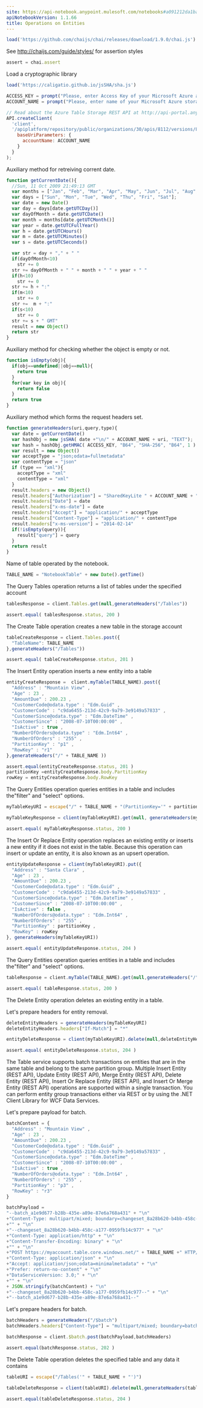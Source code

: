 ```yaml
---
site: https://api-notebook.anypoint.mulesoft.com/notebooks#a091212da1baa5e408cf
apiNotebookVersion: 1.1.66
title: Operations on Entities
---
```


```javascript
load('https://github.com/chaijs/chai/releases/download/1.9.0/chai.js')
```

See http://chaijs.com/guide/styles/ for assertion styles

```javascript
assert = chai.assert
```

Load a cryptographic library

```javascript
load('https://caligatio.github.io/jsSHA/sha.js')
```

```javascript
ACCESS_KEY = prompt("Please, enter Access Key of your Microsoft Azure account.")
ACCOUNT_NAME = prompt("Please, enter name of your Microsoft Azure storage.")
```

```javascript
// Read about the Azure Table Storage REST API at http://api-portal.anypoint.mulesoft.com/onpositive/api/azure-table-storage-rest-api
API.createClient(
  'client',
  '/apiplatform/repository/public/organizations/30/apis/8112/versions/8308/definition', {
    baseUriParameters: {
      accountName: ACCOUNT_NAME
    }
  }
);
```

Auxiliary method for retreiving corrent date.

```javascript
function getCurrentDate(){
  //Sun, 11 Oct 2009 21:49:13 GMT
  var months = ["Jan", "Feb", "Mar", "Apr", "May", "Jun", "Jul", "Aug", "Sep", "Oct", "Nov", "Dec"];
  var days = ["Sun", "Mon", "Tue", "Wed", "Thu", "Fri", "Sat"];
  var date = new Date()
  var day = days[date.getUTCDay()]
  var dayOfMonth = date.getUTCDate()
  var month = months[date.getUTCMonth()]
  var year = date.getUTCFullYear()
  var h = date.getUTCHours()
  var m = date.getUTCMinutes()
  var s = date.getUTCSeconds()

  var str = day + "," + " " 
  if(dayOfMonth<10)
    str += 0
  str += dayOfMonth + " " + month + " " + year + " "
  if(h<10)
    str += 0
  str += h + ":"
  if(m<10)
    str += 0
  str +=  m + ":"
  if(s<10)
    str += 0
  str += s + " GMT"
  result = new Object()  
  return str
}
```

Auxiliary method for checking whether the object is empty or not.

```javascript
function isEmpty(obj){
  if(obj==undefined||obj==null){
    return true
  }
  for(var key in obj){
    return false
  }
  return true
}
```

Auxiliary method which forms the request headers set.

```javascript
function generateHeaders(uri,query,type){
  var date = getCurrentDate()
  var hashObj = new jsSHA( date +"\n/" + ACCOUNT_NAME + uri, "TEXT");
  var hash = hashObj.getHMAC( ACCESS_KEY, "B64", "SHA-256", "B64", 1 )
  var result = new Object()
  var acceptType = "json;odata=fullmetadata"
  var contentType = "json"
  if (type == "xml"){
    acceptType = "xml"
    contentType = "xml"
  }
  result.headers = new Object()
  result.headers["Authorization"] = "SharedKeyLite " + ACCOUNT_NAME + ":" + hash
  result.headers["Date"] = date
  result.headers["x-ms-date"] = date
  result.headers["Accept"] = "application/" + acceptType
  result.headers["Content-Type"] = "application/" + contentType
  result.headers["x-ms-version"] = "2014-02-14"
  if(!isEmpty(query)){
    result["query"] = query
  } 
  return result
}
```

Name of table operated by the notebook.

```javascript
TABLE_NAME = "NotebookTable" + new Date().getTime()
```

The Query Tables operation returns a list of tables under the specified account

```javascript
tablesResponse = client.Tables.get(null,generateHeaders("/Tables"))
```

```javascript
assert.equal( tablesResponse.status, 200 )
```

The Create Table operation creates a new table in the storage account

```javascript
tableCreateResponse = client.Tables.post({
  "TableName": TABLE_NAME
},generateHeaders("/Tables"))
```

```javascript
assert.equal( tableCreateResponse.status, 201 )
```

The Insert Entity operation inserts a new entity into a table

```javascript
entityCreateResponse =  client.myTable(TABLE_NAME).post({
  "Address" : "Mountain View" ,
  "Age" : 23 ,
  "AmountDue" : 200.23 ,
  "CustomerCode@odata.type" : "Edm.Guid" ,
  "CustomerCode" : "c9da6455-213d-42c9-9a79-3e9149a57833" ,
  "CustomerSince@odata.type" : "Edm.DateTime" ,
  "CustomerSince" : "2008-07-10T00:00:00" ,
  "IsActive" : true ,
  "NumberOfOrders@odata.type" : "Edm.Int64" ,
  "NumberOfOrders" : "255" ,
  "PartitionKey" : "p1" ,
  "RowKey" : "r1"
},generateHeaders("/" + TABLE_NAME ))
```

```javascript
assert.equal(entityCreateResponse.status, 201 )
partitionKey =entityCreateResponse.body.PartitionKey
rowKey = entityCreateResponse.body.RowKey
```

The Query Entities operation queries entities in a table and includes the"filter" and "select" options.

```javascript
myTableKeyURI = escape("/" + TABLE_NAME + "(PartitionKey='" + partitionKey +"',RowKey='" + rowKey + "')")
```

```javascript
myTableKeyResponse = client(myTableKeyURI).get(null, generateHeaders(myTableKeyURI))
```

```javascript
assert.equal( myTableKeyResponse.status, 200 )
```

The Insert Or Replace Entity operation replaces an existing entity or inserts a new entity if it does not exist in the table. Because this operation can insert or update an entity, it is also known as an upsert operation.

```javascript
entityUpdateResponse = client(myTableKeyURI).put({ 
  "Address" : "Santa Clara" ,
  "Age" : 23 ,
  "AmountDue" : 200.23 ,
  "CustomerCode@odata.type" : "Edm.Guid" ,
  "CustomerCode" : "c9da6455-213d-42c9-9a79-3e9149a57833" ,
  "CustomerSince@odata.type" : "Edm.DateTime" ,
  "CustomerSince" : "2008-07-10T00:00:00" ,
  "IsActive" : false ,
  "NumberOfOrders@odata.type" : "Edm.Int64" ,
  "NumberOfOrders" : "255" ,
  "PartitionKey" : partitionKey ,
  "RowKey" : rowKey
}, generateHeaders(myTableKeyURI))
```

```javascript
assert.equal( entityUpdateResponse.status, 204 )
```

The Query Entities operation queries entities in a table and includes the"filter" and "select" options.

```javascript
tableResponse = client.myTable(TABLE_NAME).get(null,generateHeaders("/" + TABLE_NAME ))
```

```javascript
assert.equal( tableResponse.status, 200 )
```

The Delete Entity operation deletes an existing entity in a table.

Let's prepare headers for entity removal.

```javascript
deleteEntityHeaders = generateHeaders(myTableKeyURI)
deleteEntityHeaders.headers["If-Match"] = "*"
```

```javascript
entityDeleteResponse = client(myTableKeyURI).delete(null,deleteEntityHeaders)
```

```javascript
assert.equal( entityDeleteResponse.status, 204 )
```

The Table service supports batch transactions on entities that are in the same table and belong to the same partition group.
Multiple Insert Entity (REST API), Update Entity (REST API), Merge Entity (REST API), Delete Entity (REST API),
Insert Or Replace Entity (REST API), and Insert Or Merge Entity (REST API) operations are supported within a single transaction.
You can perform entity group transactions either via REST or by using the .NET Client Library for WCF Data Services.

Let's prepare payload for batch.

```javascript
batchContent = {
  "Address" : "Mountain View" ,
  "Age" : 23 ,
  "AmountDue" : 200.23 ,
  "CustomerCode@odata.type" : "Edm.Guid" ,
  "CustomerCode" : "c9da6455-213d-42c9-9a79-3e9149a57833" ,
  "CustomerSince@odata.type" : "Edm.DateTime" ,
  "CustomerSince" : "2008-07-10T00:00:00" ,
  "IsActive" : true ,
  "NumberOfOrders@odata.type" : "Edm.Int64" ,
  "NumberOfOrders" : "255" ,
  "PartitionKey" : "p3" ,
  "RowKey" : "r3"
}
```

```javascript
batchPayload = 
"--batch_a1e9d677-b28b-435e-a89e-87e6a768a431" + "\n"
+"Content-Type: multipart/mixed; boundary=changeset_8a28b620-b4bb-458c-a177-0959fb14c977" + "\n"
+"" + "\n"
+"--changeset_8a28b620-b4bb-458c-a177-0959fb14c977" + "\n"
+"Content-Type: application/http" + "\n"
+"Content-Transfer-Encoding: binary" + "\n"
+"" + "\n"
+"POST https://myaccount.table.core.windows.net/" + TABLE_NAME +" HTTP/1.1" + "\n"
+"Content-Type: application/json" + "\n"
+"Accept: application/json;odata=minimalmetadata" + "\n"
+"Prefer: return-no-content" + "\n"
+"DataServiceVersion: 3.0;" + "\n"
+"" + "\n"
+ JSON.stringify(batchContent) + "\n"
+"--changeset_8a28b620-b4bb-458c-a177-0959fb14c977--" + "\n"
+"--batch_a1e9d677-b28b-435e-a89e-87e6a768a431--"
```

Let's prepare headers for batch.

```javascript
batchHeaders = generateHeaders("/$batch")
batchHeaders.headers["Content-Type"] = "multipart/mixed; boundary=batch_a1e9d677-b28b-435e-a89e-87e6a768a431"
```

```javascript
batchResponse = client.$batch.post(batchPayload,batchHeaders)
```

```javascript
assert.equal(batchResponse.status, 202 )
```

The Delete Table operation deletes the specified table and any data it contains

```javascript
tableURI = escape("/Tables('" + TABLE_NAME + "')")
```

```javascript
tableDeleteResponse = client(tableURI).delete(null,generateHeaders(tableURI))
```

```javascript
assert.equal(tableDeleteResponse.status, 204 )
```